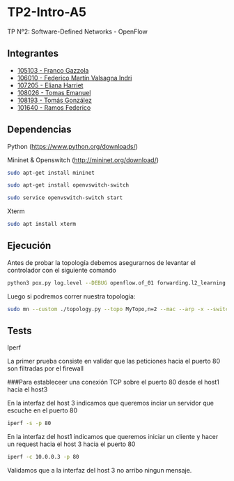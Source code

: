 # TP2-Intro-A5
TP N°2: Software-Defined Networks - OpenFlow

## Integrantes
- [105103 - Franco Gazzola](https://github.com/franco-jyq)
- [106010 - Federico Martín Valsagna Indri](https://github.com/FedericoValsagna)
- [107205 - Eliana Harriet](https://github.com/ElianaHarriet)
- [108026 - Tomas Emanuel](https://github.com/tomasemanuel)
- [108193 - Tomás González](https://github.com/tomasgonzz)
- [101640 - Ramos Federico](https://github.com/RamosFe)


## Dependencias

Python  (https://www.python.org/downloads/)

Mininet & Openswitch (http://mininet.org/download/)

```bash
sudo apt-get install mininet
```
```bash
sudo apt-get install openvswitch-switch
```
```bash
sudo service openvswitch-switch start
```

Xterm

```bash
sudo apt install xterm
```

## Ejecución
Antes de probar la topología debemos asegurarnos de levantar el controlador con el siguiente comando

```bash
python3 pox.py log.level --DEBUG openflow.of_01 forwarding.l2_learning controller
```

Luego si podremos correr nuestra topologia:

```bash
sudo mn --custom ./topology.py --topo MyTopo,n=2 --mac --arp -x --switch ovsk --controller remote
```

## Tests

Iperf

La primer prueba consiste en validar que las peticiones hacia el puerto 80 son filtradas por el firewall

###Para estableceer una conexión TCP sobre el puerto 80 desde el host1 hacia el host3

En la interfaz del host 3 indicamos que queremos inciar un servidor que escuche en el puerto 80
```bash
iperf -s -p 80
```
En la interfaz del host1 indicamos que queremos iniciar un cliente y hacer un request hacia el host 3 hacia el puerto 80
```bash
iperf -c 10.0.0.3 -p 80
```
Validamos que a la interfaz del host 3 no arribo ningun mensaje.










